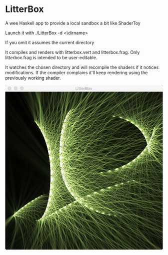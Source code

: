 # LitterBox
A wee Haskell app to provide a local sandbox a bit like ShaderToy

Launch it with ./LitterBox -d <\dirname\>
  
If you omit <dirname> it assumes the current directory
  
It compiles and renders with litterbox.vert and litterbox.frag.
Only litterbox.frag is intended to be user-editable.

It watches the chosen directory and will recompile the shaders if it notices modifications.
If the compiler complains it'll keep rendering using the previously working shader.


![Example image](https://raw.githubusercontent.com/dpiponi/LitterBox/master/Untitled.png)
